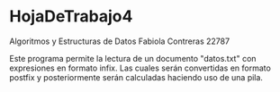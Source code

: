 # HojaDeTrabajo4
Algoritmos y Estructuras de Datos
Fabiola Contreras 22787

Este programa permite la lectura de un documento "datos.txt" con expresiones en formato infix. 
Las cuales serán convertidas en formato postfix y posteriormente serán calculadas haciendo uso de una pila.